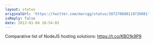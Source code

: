 ```yaml
---
layout: status
originalUrl: 'https://twitter.com/marcgg/status/287270688119726081'
isReply: false
date: 2013-01-04 18:54:03
---
```


Comparative list of NodeJS hosting solutions: https://t.co/KBO1k9P9
